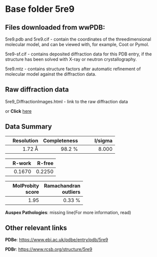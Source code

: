 # Base folder 5re9

## Files downloaded from wwPDB:

5re9.pdb and 5re9.cif - contain the coordinates of the threedimensional molecular model, and can be viewed with, for example, Coot or Pymol.

5re9-sf.cif - contains deposited diffraction data for this PDB entry, if the structure has been solved with X-ray or neutron crystallography.

5re9.mtz - contains structure factors after automatic refinement of molecular model against the diffraction data.

## Raw diffraction data

5re9_DiffractionImages.html - link to the raw diffraction data 

or **Click** [here](https://zenodo.org/record/3730555) 

## Data Summary
|   | Resolution | Completeness| I/sigma |
|---|-------------:|----------------:|--------------:|
|   |1.72 Å|98.2  %|<img width=50/>8.000|

|   | **R-work**| **R-free**   
|---|-------------:|----------------:|           
||  0.1670|  0.2250|

|   |**MolProbity<br>score**| **Ramachandran<br>outliers** 
|---|-------------:|----------------:|
||  1.95|  0.33 %|

**Auspex Pathologies**: missing line(For more information, read)

 



## Other relevant links 
**PDBe**:  https://www.ebi.ac.uk/pdbe/entry/pdb/5re9
 
**PDBr**: https://www.rcsb.org/structure/5re9 


